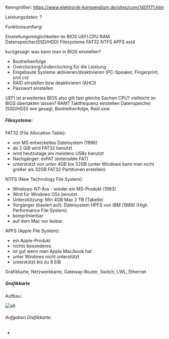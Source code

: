 
Kenngrößen: https://www.elektronik-kompendium.de/sites/com/1401171.htm

Leistungsdaten: ?

Funktionsumfang:

Einstellungsmöglichkeiten im BIOS UEFI CPU RAM Datenspeicher(SSD/HDD) Filesysteme FAT32 NTFS APFS ext4


kurzgesagt:
was kann man in BIOS einstellen?
- Bootreihenfolge
- Overclocking/Underclocking für die Leistung
- Eingebaute Systeme aktivieren/deaktivieren (PC-Speaker, Fingerprint, und co)
- RAID einstellen bzw deaktivieren (AHCI)
- Passwort einstellen

UEFI ist erweitertes BIOS also gilt fast gleiche Sachen
CPU? vielleicht im BIOS übertakten lassen?
RAM? Taktfrequenz einstellen
Datenspeicher (SSD/HDD) wie gesagt, Bootreihenfolge, Raid usw.


##### Filesysteme:
FAT32 (File Allocation Table):
- von MS entwickeltes Dateisystem (1996)
- ab 2 GiB wird FAT32 benutzt
- wird heutzutage am meistens USBs benutzt
- Nachgänger: exFAT (extensible FAT)
- unterstützt von unter 4GB bis 32GB (unter Windows kann man nicht größer als 32GB FAT32 Partitionen erstellen)


NTFS (New Technology File System): 
- Windows-NT-Ära - wieder ein MS-Produkt (1993)
- Wird für Windows OSs benutzt 
- Unterstützung: Min 4GB Max 2 TB (Tabelle)
- Vorgänger (basiert auf): Dateisystem HPFS von IBM *(1989)* (High Performance File System).
- komprimierbar
- auf dem Mac nur lesbar


APFS (Apple File System):
- ein Apple-Produkt
- nichts besonderes
- ist gut wenn man Apple Mac/book hat
- unter Windows nicht unterstützt
- unterstützt bis zu 8 EiB


Grafikkarte, Netzwerkkarte, Gateway-Router, Switch, LWL, Ethernet


##### Grafikkarte
Aufbau:

![alt](https://www.elektronik-kompendium.de/sites/com/bilder/05061911.gif)


###### Aufgaben Grafikkarte:
- 
